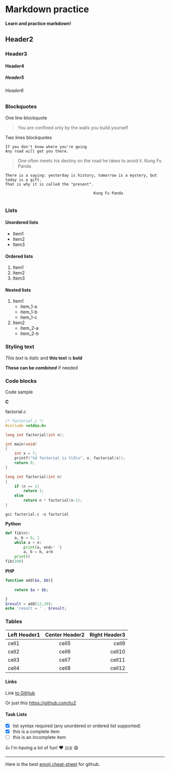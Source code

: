 # Markdown practice

**Learn and practice markdown!**

## Header2
### Header3
#### Header4
##### Header5
###### Header6

### Blockquotes

One line blockquote

>You are confined only by the walls you build yourself

Two lines blockquotes

```
If you don't know where you're going
Any road will get you there.

```
>One often meets his destiny on the road he takes to avoid it. Kung Fu Panda

```
There is a saying: yesterday is history, tomorrow is a mystery, but today is a gift. 
That is why it is called the "present". 
								       
								       Kung Fu Panda
														
```

### Lists
#### Unordered lists

* Item1
* Item2
* Item3

#### Ordered lists

1. Item1
2. Item2
3. Item3

#### Nested lists

1. Item1
	* item_1-a
	* item_1-b
	* item_1-c
2. Item2
	* item_2-a
	* item_2-b

### Styling text

_This text_ is *italic* and **this text** is **bold**

**These can be _combined_** if needed

### Code blocks

Code sample

**C**

factorial.c
```c
/* factorial.c */
#include <stdio.h>

long int factorial(int n);

int main(void)
{	
    int x = 7;
    printf("%d factorial is %ld\n", x, factorial(x));
    return 0;
}

long int factorial(int n)
{
    if (n == 1)
        return 1;
    else
        return n * factorial(n-1);
}

```
```shell
gcc factorial.c -o factorial
```

**Python**

```python
def fib(n):
	a, b = 0, 1
	while a < n:
		print(a, end=' ')
		a, b = b, a+b
	print()
fib(100)

```
**PHP**

```php
function add($a, $b){
	
	return $a + $b;

}
$result = add(12,20);
echo 'result = ' . $result;

```
### Tables

| Left Header1 | Center Header2 | Right Header3 |
| :----------- | :------------: | ------------: |
| cell1        | cell5          | cell9         |
| cell2        | cell6          | cell10        |
| cell3        | cell7          | cell11        |
| cell4        | cell8          | cell12        |

#### Links

Link [to GitHub](https://www.github.com)

Or just this https://github.com/tu2

#### Task Lists

- [x] list syntax required (any unordered or ordered list supported)
- [x] this is a complete item
- [ ] this is an incomplete item

:thumbsup: I'm having a lot of fun! :heart: :uk: :smile:

****

Here is the best [emoji cheat-sheet](http://www.emoji-cheat-sheet.com/) for github.

